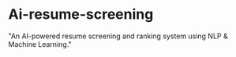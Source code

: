 # Ai-resume-screening
"An AI-powered resume screening and ranking system using NLP &amp; Machine Learning."
